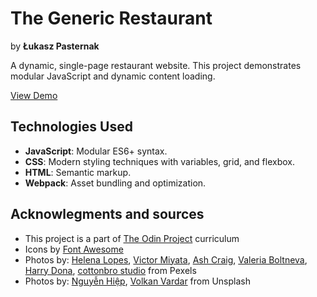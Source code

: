 # The Generic Restaurant
by **Łukasz Pasternak**

A dynamic, single-page restaurant website. This project demonstrates modular JavaScript and dynamic content loading.

[View Demo](https://pascard20.github.io/the-generic-restaurant/)

## Technologies Used

- **JavaScript**: Modular ES6+ syntax.
- **CSS**: Modern styling techniques with variables, grid, and flexbox.
- **HTML**: Semantic markup.
- **Webpack**: Asset bundling and optimization.

## Acknowlegments and sources

* This project is a part of [The Odin Project](https://www.theodinproject.com/) curriculum
* Icons by [Font Awesome](https://fontawesome.com/)
* Photos by: [Helena Lopes](https://www.pexels.com/pl-pl/zdjecie/toster-jajecznica-grillowany-pomidor-i-kielbasa-693268/), [Victor Miyata](https://www.pexels.com/pl-pl/zdjecie/pizza-na-brazowy-drewniany-stol-3682837/), [Ash Craig](https://www.pexels.com/pl-pl/zdjecie/nalesnik-z-pokrojona-truskawka-376464/), [Valeria Boltneva](https://www.pexels.com/pl-pl/zdjecie/zblizenie-burgera-1639562/), [Harry Dona](https://www.pexels.com/pl-pl/zdjecie/zblizenie-pieczone-skrzydelka-z-kurczaka-2338407/), [cottonbro studio](https://www.pexels.com/pl-pl/zdjecie/jedzenie-zywnosc-talerz-zdrowy-4057754/) from Pexels 
* Photos by: [Nguyễn Hiệp](https://unsplash.com/photos/woman-in-black-tank-top-beside-woman-in-black-tank-top-CTyPnLIRqO0), [Volkan Vardar](https://unsplash.com/photos/people-sitting-on-chairs-inside-restaurant-1H30uRC1plc) from Unsplash

